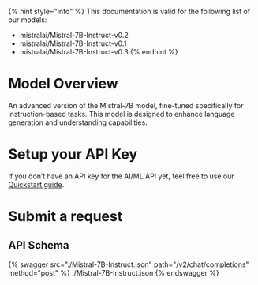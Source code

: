 [#references:start]: <> ({ "template": "openapi" })
{% hint style="info" %}
This documentation is valid for the following list of our models:
* mistralai/Mistral-7B-Instruct-v0.2
* mistralai/Mistral-7B-Instruct-v0.1
* mistralai/Mistral-7B-Instruct-v0.3
{% endhint %}

# Model Overview
An advanced version of the Mistral-7B model, fine-tuned specifically for instruction-based tasks. This model is designed to enhance language generation and understanding capabilities.

# Setup your API Key
If you don’t have an API key for the AI/ML API yet, feel free to use our [Quickstart guide](https://docs.aimlapi.com/quickstart/setting-up).

# Submit a request
## API Schema
{% swagger src="./Mistral-7B-Instruct.json" path="/v2/chat/completions" method="post" %}
./Mistral-7B-Instruct.json
{% endswagger %}

[#references:end]: <> ({})